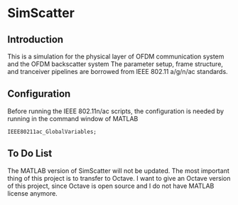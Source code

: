 # SimScatter

## Introduction
This is a simulation for the physical layer of OFDM communication system and the OFDM backscatter system
The parameter setup, frame structure, and tranceiver pipelines are borrowed from IEEE 802.11 a/g/n/ac standards.

## Configuration

Before running the IEEE 802.11n/ac scripts, the configuration is needed by running in the command window of MATLAB

    IEEE80211ac_GlobalVariables;

## To Do List

The MATLAB version of SimScatter will not be updated. 
The most important thing of this project is to transfer to Octave.
I want to give an Octave version of this project, since Octave is open source and I do not have MATLAB license anymore.
